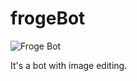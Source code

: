 # frogeBot
![Froge Bot](https://cdn.discordapp.com/avatars/807205252582604830/deb28da6ee0e29f5acbc704bbc15c7bf.webp?size=512)

It's a bot with image editing.
